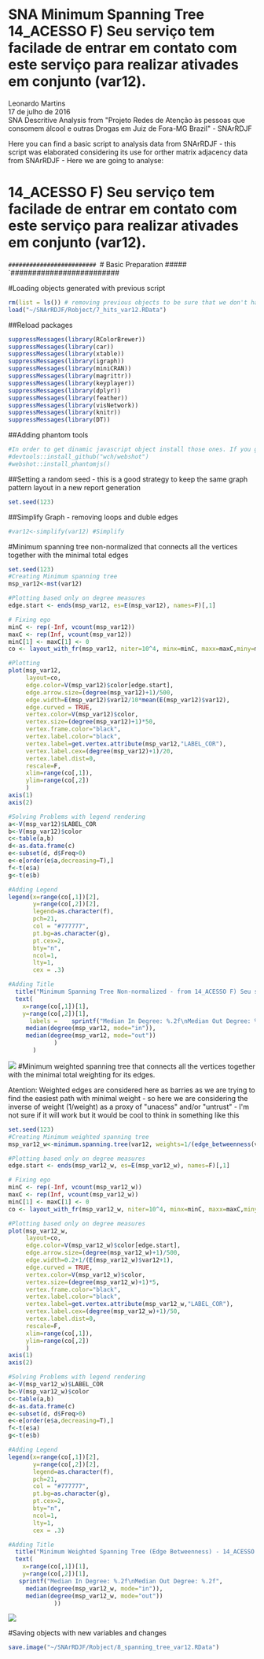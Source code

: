# SNA Minimum Spanning Tree 14_ACESSO F) Seu serviço tem facilade de entrar em contato com este serviço para realizar ativades em conjunto (var12).
Leonardo Martins  
17 de julho de 2016  
SNA Descritive Analysis from "Projeto Redes de Atenção às pessoas que consomem álcool e outras Drogas em Juiz de Fora-MG   Brazil"  - SNArRDJF

Here you can find a basic script to analysis data from SNArRDJF - this script was elaborated considering its use for orther matrix adjacency data from SNArRDJF - Here we are going to analyse:

# 14_ACESSO F) Seu serviço tem facilade de entrar em contato com este serviço para realizar ativades em conjunto (var12).

`#########################
`# Basic Preparation #####
`#########################

#Loading objects generated with previous script 

```r
rm(list = ls()) # removing previous objects to be sure that we don't have objects conflicts name
load("~/SNArRDJF/Robject/7_hits_var12.RData")
```
##Reload packages

```r
suppressMessages(library(RColorBrewer))
suppressMessages(library(car))
suppressMessages(library(xtable))
suppressMessages(library(igraph))
suppressMessages(library(miniCRAN))
suppressMessages(library(magrittr))
suppressMessages(library(keyplayer))
suppressMessages(library(dplyr))
suppressMessages(library(feather))
suppressMessages(library(visNetwork))
suppressMessages(library(knitr))
suppressMessages(library(DT))
```
##Adding phantom tools

```r
#In order to get dinamic javascript object install those ones. If you get problems installing go to Stackoverflow.com and type your error to discover what to do. In some cases the libraries need to be intalled in outside R libs.
#devtools::install_github("wch/webshot")
#webshot::install_phantomjs()
```
##Setting a random seed - this is a good strategy to keep the same graph pattern layout in a new report generation

```r
set.seed(123)
```

##Simplify Graph - removing loops and duble edges 

```r
#var12<-simplify(var12) #Simplify
```

#Minimum spanning tree non-normalized that connects all the vertices together with the minimal total edges

```r
set.seed(123)
#Creating Minimum spanning tree
msp_var12<-mst(var12)

#Plotting based only on degree measures 
edge.start <- ends(msp_var12, es=E(msp_var12), names=F)[,1]

# Fixing ego
minC <- rep(-Inf, vcount(msp_var12))
maxC <- rep(Inf, vcount(msp_var12))
minC[1] <- maxC[1] <- 0
co <- layout_with_fr(msp_var12, niter=10^4, minx=minC, maxx=maxC,miny=minC, maxy=maxC, weights=E(msp_var12)$var12)

#Plotting
plot(msp_var12, 
     layout=co,
     edge.color=V(msp_var12)$color[edge.start],
     edge.arrow.size=(degree(msp_var12)+1)/500,
     edge.width=E(msp_var12)$var12/10*mean(E(msp_var12)$var12),
     edge.curved = TRUE,
     vertex.color=V(msp_var12)$color,
     vertex.size=(degree(msp_var12)+1)*50,
     vertex.frame.color="black",
     vertex.label.color="black",
     vertex.label=get.vertex.attribute(msp_var12,"LABEL_COR"),
     vertex.label.cex=(degree(msp_var12)+1)/20,
     vertex.label.dist=0,
     rescale=F,
     xlim=range(co[,1]), 
     ylim=range(co[,2])
     )
axis(1)
axis(2)

#Solving Problems with legend rendering 
a<-V(msp_var12)$LABEL_COR
b<-V(msp_var12)$color
c<-table(a,b)
d<-as.data.frame(c)
e<-subset(d, d$Freq>0)
e<-e[order(e$a,decreasing=T),] 
f<-t(e$a)
g<-t(e$b)

#Adding Legend
legend(x=range(co[,1])[2], 
       y=range(co[,2])[2],
       legend=as.character(f),
       pch=21,
       col = "#777777", 
       pt.bg=as.character(g),
       pt.cex=2,
       bty="n", 
       ncol=1,
       lty=1,
       cex = .3)

#Adding Title
  title("Minimum Spanning Tree Non-normalized - from 14_ACESSO F) Seu serviço tem facilade de entrar em contato com este serviço para realizar ativades em conjunto (var12).", sub = "Source: from authors ")
  text( 
    x=range(co[,1])[1],
    y=range(co[,2])[1], 
      labels =    sprintf("Median In Degree: %.2f\nMedian Out Degree: %.2f",
     median(degree(msp_var12, mode="in")), 
     median(degree(msp_var12, mode="out"))
             )
       )
```

![](14_ACESSO_F_entrar_em_contato_ara_realizar_ativades_8_spanning_tree_files/figure-html/unnamed-chunk-6-1.png)<!-- -->
#Minimum weighted spanning tree that connects all the vertices together with the minimal total weighting for its edges. 

Atention: Weighted edges are considered here as barries as we are trying to find the easiest path with minimal weight - so here we are considering the inverse of weight (1/weight) as a proxy of "unacess" and/or "untrust" - I'm not sure if it will work but it would be cool to think in something like this  

```r
set.seed(123)
#Creating Minimum weighted spanning tree
msp_var12_w<-minimum.spanning.tree(var12, weights=1/(edge_betweenness(var12, weights=E(var12)$var12)+1))

#Plotting based only on degree measures 
edge.start <- ends(msp_var12_w, es=E(msp_var12_w), names=F)[,1]

# Fixing ego
minC <- rep(-Inf, vcount(msp_var12_w))
maxC <- rep(Inf, vcount(msp_var12_w))
minC[1] <- maxC[1] <- 0
co <- layout_with_fr(msp_var12_w, niter=10^4, minx=minC, maxx=maxC,miny=minC, maxy=maxC, weights =E(msp_var12_w)$var12)

#Plotting based only on degree measures 
plot(msp_var12_w, 
     layout=co,
     edge.color=V(msp_var12_w)$color[edge.start],
     edge.arrow.size=(degree(msp_var12_w)+1)/500,
     edge.width=0.2+1/(E(msp_var12_w)$var12+1),
     edge.curved = TRUE,
     vertex.color=V(msp_var12_w)$color,
     vertex.size=(degree(msp_var12_w)+1)*5,
     vertex.frame.color="black",
     vertex.label.color="black",
     vertex.label=get.vertex.attribute(msp_var12_w,"LABEL_COR"),
     vertex.label.cex=(degree(msp_var12_w)+1)/50,
     vertex.label.dist=0,
     rescale=F,
     xlim=range(co[,1]), 
     ylim=range(co[,2])
     )
axis(1)
axis(2)

#Solving Problems with legend rendering 
a<-V(msp_var12_w)$LABEL_COR
b<-V(msp_var12_w)$color
c<-table(a,b)
d<-as.data.frame(c)
e<-subset(d, d$Freq>0)
e<-e[order(e$a,decreasing=T),] 
f<-t(e$a)
g<-t(e$b)

#Adding Legend
legend(x=range(co[,1])[2], 
       y=range(co[,2])[2],
       legend=as.character(f),
       pch=21,
       col = "#777777", 
       pt.bg=as.character(g),
       pt.cex=2,
       bty="n", 
       ncol=1,
       lty=1,
       cex = .3)

#Adding Title
  title("Minimum Weighted Spanning Tree (Edge Betweenness) - 14_ACESSO F) Seu serviço tem facilade de entrar em contato com este serviço para realizar ativades em conjunto (var12).", sub = "Source: from authors ")
  text( 
    x=range(co[,1])[1],
    y=range(co[,2])[1], 
   sprintf("Median In Degree: %.2f\nMedian Out Degree: %.2f",
     median(degree(msp_var12_w, mode="in")), 
     median(degree(msp_var12_w, mode="out"))
             ))
```

![](14_ACESSO_F_entrar_em_contato_ara_realizar_ativades_8_spanning_tree_files/figure-html/unnamed-chunk-7-1.png)<!-- -->


#Saving objects with new variables and changes

```r
save.image("~/SNArRDJF/Robject/8_spanning_tree_var12.RData") 
```

